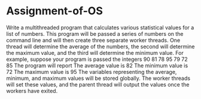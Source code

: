 # Assignment-of-OS

 Write a multithreaded program that calculates various statistical values for a list of numbers. This program will be passed a series of numbers on the command line and will then create three separate worker threads. One thread will determine the average of the numbers, the second will determine the maximum value, and the third will determine the minimum value. For example, suppose your program is passed the integers  90 81 78 95 79 72 85 The program will report The average value is 82 The minimum value is 72 The maximum value is 95  The variables representing the average, minimum, and maximum values will be stored globally. The worker threads will set these values, and the parent thread will output the values once the workers have exited. 
